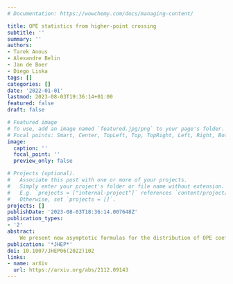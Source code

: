 ```yaml
---
# Documentation: https://wowchemy.com/docs/managing-content/

title: OPE statistics from higher-point crossing
subtitle: ''
summary: ''
authors:
- Tarek Anous
- Alexandre Belin
- Jan de Boer
- Diego Liska
tags: []
categories: []
date: '2022-01-01'
lastmod: 2023-08-03T19:36:14+01:00
featured: false
draft: false

# Featured image
# To use, add an image named `featured.jpg/png` to your page's folder.
# Focal points: Smart, Center, TopLeft, Top, TopRight, Left, Right, BottomLeft, Bottom, BottomRight.
image:
  caption: ''
  focal_point: ''
  preview_only: false

# Projects (optional).
#   Associate this post with one or more of your projects.
#   Simply enter your project's folder or file name without extension.
#   E.g. `projects = ["internal-project"]` references `content/project/deep-learning/index.md`.
#   Otherwise, set `projects = []`.
projects: []
publishDate: '2023-08-03T18:36:14.007648Z'
publication_types:
- '2'
abstract: 
    We present new asymptotic formulas for the distribution of OPE coefficients in conformal field theories. These formulas involve products of four or more coefficients and include light-light-heavy as well as heavy-heavy-heavy contributions. They are derived from crossing symmetry of the six and higher point functions on the plane and should be interpreted as non-Gaussianities in the statistical distribution of the OPE coefficients. We begin with a formula for arbitrary operator exchanges (not necessarily primary) valid in any dimension. This is the first asymptotic formula constraining heavy-heavy-heavy OPE coefficients in $d>2$. For two-dimensional CFTs, we present refined asymptotic formulas stemming from exchanges of quasi-primaries as well as Virasoro primaries.
publication: '*JHEP*'
doi: 10.1007/JHEP06(2022)102
links:
- name: arXiv
  url: https://arxiv.org/abs/2112.09143
---
```

